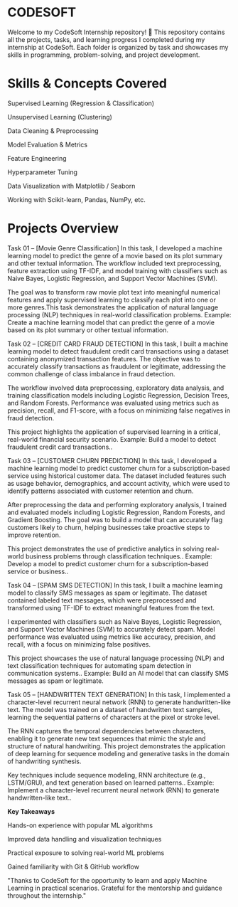 # CODESOFT 
Welcome to my CodeSoft Internship repository! 👋
This repository contains all the projects, tasks, and learning progress I completed during my internship at CodeSoft. Each folder is organized by task and showcases my skills in programming, problem-solving, and project development.

# Skills & Concepts Covered
Supervised Learning (Regression & Classification)

Unsupervised Learning (Clustering)

Data Cleaning & Preprocessing

Model Evaluation & Metrics

Feature Engineering

Hyperparameter Tuning

Data Visualization with Matplotlib / Seaborn

Working with Scikit-learn, Pandas, NumPy, etc.

# Projects Overview

Task 01 – [Movie Genre Classification]
In this task, I developed a machine learning model to predict the genre of a movie based on its plot summary and other textual information. The workflow included text preprocessing, feature extraction using TF-IDF, and model training with classifiers such as Naive Bayes, Logistic Regression, and Support Vector Machines (SVM).

The goal was to transform raw movie plot text into meaningful numerical features and apply supervised learning to classify each plot into one or more genres.This task demonstrates the application of natural language processing (NLP) techniques in real-world classification problems.
Example: Create a machine learning model that can predict the genre of a
movie based on its plot summary or other textual information.

Task 02 – [CREDIT CARD FRAUD DETECTION]
In this task, I built a machine learning model to detect fraudulent credit card transactions using a dataset containing anonymized transaction features. The objective was to accurately classify transactions as fraudulent or legitimate, addressing the common challenge of class imbalance in fraud detection.

The workflow involved data preprocessing, exploratory data analysis, and training classification models including Logistic Regression, Decision Trees, and Random Forests. Performance was evaluated using metrics such as precision, recall, and F1-score, with a focus on minimizing false negatives in fraud detection.

This project highlights the application of supervised learning in a critical, real-world financial security scenario.
Example: Build a model to detect fraudulent credit card transactions..

Task 03 – [CUSTOMER CHURN PREDICTION]
In this task, I developed a machine learning model to predict customer churn for a subscription-based service using historical customer data. The dataset included features such as usage behavior, demographics, and account activity, which were used to identify patterns associated with customer retention and churn.

After preprocessing the data and performing exploratory analysis, I trained and evaluated models including Logistic Regression, Random Forests, and Gradient Boosting. The goal was to build a model that can accurately flag customers likely to churn, helping businesses take proactive steps to improve retention.

This project demonstrates the use of predictive analytics in solving real-world business problems through classification techniques..
Example: Develop a model to predict customer churn for a subscription-based service or business..

Task 04 – [SPAM SMS DETECTION]
In this task, I built a machine learning model to classify SMS messages as spam or legitimate. The dataset contained labeled text messages, which were preprocessed and transformed using TF-IDF to extract meaningful features from the text.

I experimented with classifiers such as Naive Bayes, Logistic Regression, and Support Vector Machines (SVM) to accurately detect spam. Model performance was evaluated using metrics like accuracy, precision, and recall, with a focus on minimizing false positives.

This project showcases the use of natural language processing (NLP) and text classification techniques for automating spam detection in communication systems..
Example: Build an AI model that can classify SMS messages as spam or legitimate.

Task 05 – [HANDWRITTEN TEXT GENERATION]
In this task, I implemented a character-level recurrent neural network (RNN) to generate handwritten-like text. The model was trained on a dataset of handwritten text samples, learning the sequential patterns of characters at the pixel or stroke level.

The RNN captures the temporal dependencies between characters, enabling it to generate new text sequences that mimic the style and structure of natural handwriting. This project demonstrates the application of deep learning for sequence modeling and generative tasks in the domain of handwriting synthesis.

Key techniques include sequence modeling, RNN architecture (e.g., LSTM/GRU), and text generation based on learned patterns..
Example: Implement a character-level recurrent neural network (RNN) to
generate handwritten-like text..

**Key Takeaways**

Hands-on experience with popular ML algorithms

Improved data handling and visualization techniques

Practical exposure to solving real-world ML problems

Gained familiarity with Git & GitHub workflow

"Thanks to CodeSoft for the opportunity to learn and apply Machine Learning in practical scenarios. Grateful for the mentorship and guidance throughout the internship."

